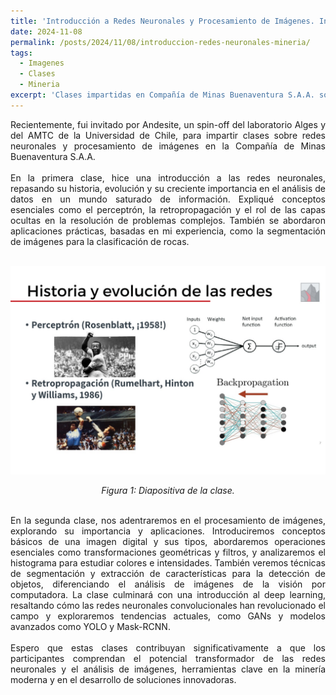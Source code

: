 ```yaml
---
title: 'Introducción a Redes Neuronales y Procesamiento de Imágenes. Innovación para la Minería del Futuro.'
date: 2024-11-08
permalink: /posts/2024/11/08/introduccion-redes-neuronales-mineria/
tags:
  - Imagenes
  - Clases
  - Mineria
excerpt: 'Clases impartidas en Compañía de Minas Buenaventura S.A.A. sobre redes neuronales y procesamiento de imágenes, enfocadas en aplicaciones innovadoras para la minería.'
---
```

<div style="text-align: justify;">Recientemente, fui invitado por Andesite, un spin-off del laboratorio Alges y del AMTC de la Universidad de Chile, para impartir clases sobre redes neuronales y procesamiento de imágenes en la Compañía de Minas Buenaventura S.A.A.
</div>
<br>


<div style="text-align: justify;">En la primera clase, hice una introducción a las redes neuronales, repasando su historia, evolución y su creciente importancia en el análisis de datos en un mundo saturado de información. Expliqué conceptos esenciales como el perceptrón, la retropropagación y el rol de las capas ocultas en la resolución de problemas complejos. También se abordaron aplicaciones prácticas, basadas en mi experiencia, como la segmentación de imágenes para la clasificación de rocas.</div>
<br>


<p align="center">
  <p align="center">
  <img src="/files/andesite_2024.jpg" alt=".">
</p>
<p align="center">
  <em>Figura 1: Diapositiva de la clase.</em>
</p>
<br>
<div style="text-align: justify;">En la segunda clase, nos adentraremos en el procesamiento de imágenes, explorando su importancia y aplicaciones. Introduciremos conceptos básicos de una imagen digital y sus tipos, abordaremos operaciones esenciales como transformaciones geométricas y filtros, y analizaremos el histograma para estudiar colores e intensidades. También veremos técnicas de segmentación y extracción de características para la detección de objetos, diferenciando el análisis de imágenes de la visión por computadora. La clase culminará con una introducción al deep learning, resaltando cómo las redes neuronales convolucionales han revolucionado el campo y exploraremos tendencias actuales, como GANs y modelos avanzados como YOLO y Mask-RCNN.</div>
<br>
<div style="text-align: justify;">Espero que estas clases contribuyan significativamente a que los participantes comprendan el potencial transformador de las redes neuronales y el análisis de imágenes, herramientas clave en la minería moderna y en el desarrollo de soluciones innovadoras.</div>

